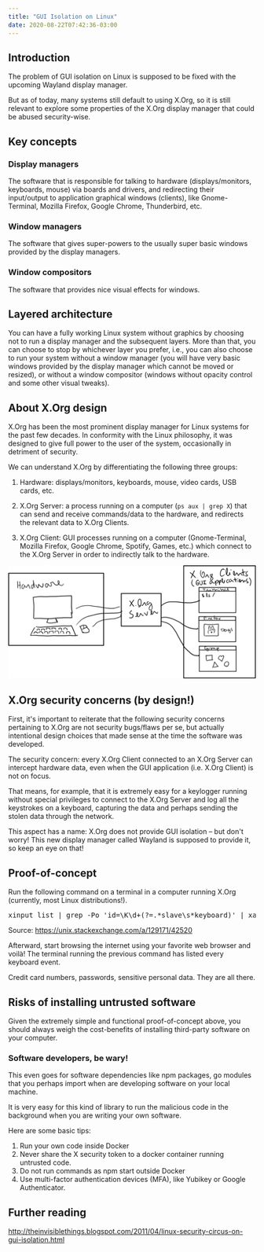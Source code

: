 ```yaml
---
title: "GUI Isolation on Linux"
date: 2020-08-22T07:42:36-03:00
---
```


## Introduction

The problem of GUI isolation on Linux is supposed to be fixed with the upcoming Wayland display manager.

But as of today, many systems still default to using X.Org, so it is still relevant to explore some properties of the X.Org display manager that could be abused security-wise.

## Key concepts

### Display managers

The software that is responsible for talking to hardware (displays/monitors, keyboards, mouse) via boards and drivers, and redirecting their input/output to application graphical windows (clients), like Gnome-Terminal, Mozilla Firefox, Google Chrome, Thunderbird, etc.

### Window managers

The software that gives super-powers to the usually super basic windows provided by the display managers.

### Window compositors

The software that provides nice visual effects for windows.

## Layered architecture

You can have a fully working Linux system without graphics by choosing not to run a display manager and the subsequent layers. More than that, you can choose to stop by whichever layer you prefer, i.e., you can also choose to run your system without a window manager (you will have very basic windows provided by the display manager which cannot be moved or resized), or without a window compositor (windows without opacity control and some other visual tweaks).

## About X.Org design

X.Org has been the most prominent display manager for Linux systems for the past few decades. In conformity with the Linux philosophy, it was designed to give full power to the user of the system, occasionally in detriment of security.

We can understand X.Org by differentiating the following three groups:

1) Hardware: displays/monitors, keyboards, mouse, video cards, USB cards, etc.

2) X.Org Server: a process running on a computer (`ps aux | grep X`) that can send and receive commands/data to the hardware, and redirects the relevant data to X.Org Clients.

3) X.Org Client: GUI processes running on a computer (Gnome-Terminal, Mozilla Firefox, Google Chrome, Spotify, Games, etc.) which connect to the X.Org Server in order to indirectly talk to the hardware.

![](/images/linux-xorg-gui-isolation/xorg-model.png)

## X.Org security concerns (by design!)

First, it's important to reiterate that the following security concerns pertaining to X.Org are not security bugs/flaws per se, but actually intentional design choices that made sense at the time the software was developed.

The security concern: every X.Org Client connected to an X.Org Server can intercept hardware data, even when the GUI application (i.e. X.Org Client) is not on focus.

That means, for example, that it is extremely easy for a keylogger running without special privileges to connect to the X.Org Server and log all the keystrokes on a keyboard, capturing the data and perhaps sending the stolen data through the network.

This aspect has a name: X.Org does not provide GUI isolation – but don't worry! This new display manager called Wayland is supposed to provide it, so keep an eye on that!

## Proof-of-concept

Run the following command on a terminal in a computer running X.Org (currently, most Linux distributions!).

<pre>xinput list | grep -Po 'id=\K\d+(?=.*slave\s*keyboard)' | xargs -P0 -n1 xinput test</pre>

Source: https://unix.stackexchange.com/a/129171/42520

Afterward, start browsing the internet using your favorite web browser and voilà! The terminal running the previous command has listed every keyboard event.

Credit card numbers, passwords, sensitive personal data. They are all there.

## Risks of installing untrusted software

Given the extremely simple and functional proof-of-concept above, you should always weigh the cost-benefits of installing third-party software on your computer.

### Software developers, be wary!

This even goes for software dependencies like npm packages, go modules that you perhaps import when are developing software on your local machine.

It is very easy for this kind of library to run the malicious code in the background when you are writing your own software.

Here are some basic tips:
1) Run your own code inside Docker
2) Never share the X security token to a docker container running untrusted code.
3) Do not run commands as npm start outside Docker
4) Use multi-factor authentication devices (MFA), like Yubikey or Google Authenticator.

## Further reading
http://theinvisiblethings.blogspot.com/2011/04/linux-security-circus-on-gui-isolation.html
